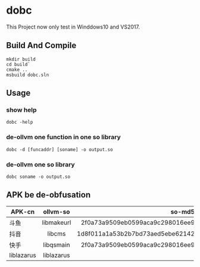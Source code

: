 # dobc

This Project now only test in Winddows10 and VS2017.

## Build And Compile

```
mkdir build
cd build`
cmake ..
msbuild dobc.sln
```

## Usage

### show help
```
dobc -help
```
### de-ollvm one function in one so library
```
dobc -d [funcaddr] [soname] -o output.so 
```

### de-ollvm one so library
```
dobc soname -o output.so
```

## APK be de-obfusation

| APK-cn       | ollvm-so      | so-md5  |
| ------------ |:-------------:| -----:|
| 斗鱼         | libmakeurl    | 2f0a73a9509eb0599aca9c298016ee9 |
| 抖音         | libcms        | 1d8f011a1a53b2b7bd73aed5ebe62142 |
| 快手         | libqsmain     | 2f0a73a9509eb0599aca9c298016ee9 |
| liblazarus  | liblazarus     |       | 
